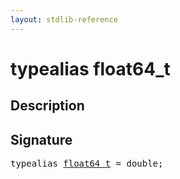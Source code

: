 ```yaml
---
layout: stdlib-reference
---
```


# typealias float64\_t

## Description



## Signature

<pre>
<span class='code_keyword'>typealias</span> <a href="/stdlib-reference/types/float64_t" class="code_type">float64_t</a> = <span class="code_keyword">double</span>;
</pre>

